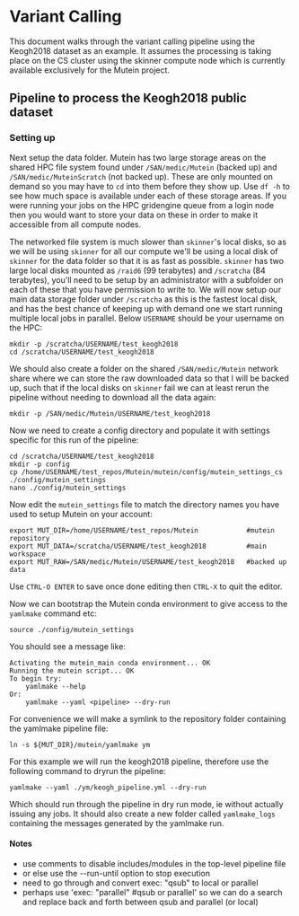 # Variant Calling

This document walks through the variant calling pipeline using the Keogh2018 dataset as an example. It assumes the processing is taking place on the CS cluster using the skinner compute node which is currently available exclusively for the Mutein project.

## Pipeline to process the Keogh2018 public dataset


### Setting up

Next setup the data folder. Mutein has two large storage areas on the shared HPC file system found under `/SAN/medic/Mutein` (backed up) and `/SAN/medic/MuteinScratch` (not backed up). These are only mounted on demand so you may have to `cd` into them before they show up. Use `df -h` to see how much space is available under each of these storage areas. If you were running your jobs on the HPC gridengine queue from a login node then you would want to store your data on these in order to make it accessible from all compute nodes.

The networked file system is much slower than `skinner`'s local disks, so as we will be using `skinner` for all our compute we'll be using a local disk of `skinner` for the data folder so that it is as fast as possible. `skinner` has two large local disks mounted as `/raid6` (99 terabytes) and `/scratcha` (84 terabytes), you'll need to be setup by an administrator with a subfolder on each of these that you have permission to write to. We will now setup our main data storage folder under `/scratcha` as this is the fastest local disk, and has the best chance of keeping up with demand one we start running multiple local jobs in parallel. Below `USERNAME` should be your username on the HPC:

```
mkdir -p /scratcha/USERNAME/test_keogh2018
cd /scratcha/USERNAME/test_keogh2018
```

We should also create a folder on the shared `/SAN/medic/Mutein` network share where we can store the raw downloaded data so that I will be backed up, such that if the local disks on `skinner` fail we can at least rerun the pipeline without needing to download all the data again:

```
mkdir -p /SAN/medic/Mutein/USERNAME/test_keogh2018
```

Now we need to create a config directory and populate it with settings specific for this run of the pipeline:

```
cd /scratcha/USERNAME/test_keogh2018
mkdir -p config
cp /home/USERNAME/test_repos/Mutein/mutein/config/mutein_settings_cs ./config/mutein_settings
nano ./config/mutein_settings
```

Now edit the `mutein_settings` file to match the directory names you have used to setup Mutein on your account:

```
export MUT_DIR=/home/USERNAME/test_repos/Mutein            #mutein repository
export MUT_DATA=/scratcha/USERNAME/test_keogh2018          #main workspace
export MUT_RAW=/SAN/medic/Mutein/USERNAME/test_keogh2018   #backed up data
```

Use `CTRL-O ENTER` to save once done editing then `CTRL-X` to quit the editor.

Now we can bootstrap the Mutein conda environment to give access to the `yamlmake` command etc:

```
source ./config/mutein_settings
```

You should see a message like:

```
Activating the mutein_main conda environment... OK
Running the mutein script... OK
To begin try:
    yamlmake --help
Or:
    yamlmake --yaml <pipeline> --dry-run
```

For convenience we will make a symlink to the repository folder containing the yamlmake pipeline file:

```
ln -s ${MUT_DIR}/mutein/yamlmake ym
```

For this example we will run the keogh2018 pipeline, therefore use the following command to dryrun the pipeline:

```
yamlmake --yaml ./ym/keogh_pipeline.yml --dry-run
```

Which should run through the pipeline in dry run mode, ie without actually issuing any jobs. It should also create a new folder called `yamlmake_logs` containing the messages generated by the yamlmake run.

#### Notes
- use comments to disable includes/modules in the top-level pipeline file
- or else use the --run-until option to stop execution
- need to go through and convert exec: "qsub" to local or parallel
- perhaps use 'exec: "parallel" #qsub or parallel' so we can do a search and replace back and forth between qsub and parallel (or local)
